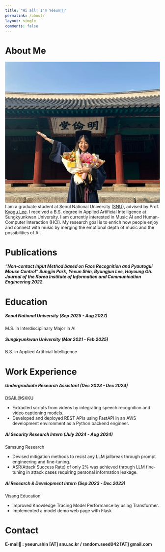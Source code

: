 ```yaml
---
title: "Hi all! I'm Yeeun👋🏻"
permalink: /about/
layout: single
comments: false
---
```



# About Me
![My Photo](../assets/images/jolsa.png)
I am a graduate student at Seoul National University ([SNU](https://en.snu.ac.kr/)), advised by Prof. [Kyogu Lee](https://marg.snu.ac.kr/63b16fe3-365b-4a56-b970-1b3ec2839470). I received a B.S. degree in Applied Artificial Intelligence at Sungkyunkwan University. I am currently interested in Music AI and Human-Computer Interaction (HCI). My research goal is to enrich how people enjoy and connect with music by merging the emotional depth of music and the possibilities of AI.

# Publications
<h5>"Non-contact Input Method based on Face Recognition and Pyautogui Mouse Control" Sungjin Park, Yeeun Shin, Byungjun Lee, Hayoung Oh.<em> Journal of the Korea Institute of Information and Communication Engineering 2022.
</em></h5>

# Education
##### Seoul National University (Sep 2025 - Aug 2027)
M.S. in Interdisciplinary Major in AI
##### Sungkyunkwan University (Mar 2021 - Feb 2025)
B.S. in Applied Artificial Intelligence

# Work Experience
##### Undergraduate Research Assistant (Dec 2023 - Dec 2024)
DSAIL@SKKU
- Extracted scripts from videos by integrating speech recognition and video captioning models.
- Developed and deployed REST APIs using FastAPI in an AWS development environment as a Python backend engineer.

##### AI Security Research Intern (July 2024 - Aug 2024)
Samsung Research
- Devised mitigation methods to resist any LLM jailbreak through prompt engineering and fine-tuning.
- ASR(Attack Success Rate) of only 2% was achieved through LLM fine-tuning in attack cases requiring personal information leakage.

##### AI Research & Development Intern (Sep 2023 - Dec 2023)
Visang Education
- Improved Knowledge Tracing Model Performance by using Transformer.
- Implemented a model demo web page with Flask

# Contact
#### E-mail📧 : yeeun.shin [AT] snu.ac.kr / random.seed042 [AT] gmail.com